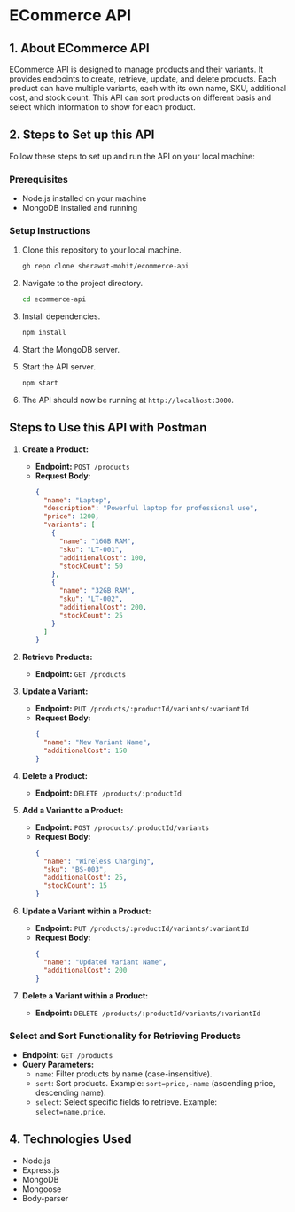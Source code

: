 # ECommerce API

## 1. About ECommerce API

ECommerce API is designed to manage products and their variants. It provides endpoints to create, retrieve, update, and delete products. Each product can have multiple variants, each with its own name, SKU, additional cost, and stock count. This API can sort products on different basis and select which information to show for each product.

## 2. Steps to Set up this API
Follow these steps to set up and run the API on your local machine:

### Prerequisites
- Node.js installed on your machine
- MongoDB installed and running


### Setup Instructions
1. Clone this repository to your local machine.

   ```bash
   gh repo clone sherawat-mohit/ecommerce-api
   ```

2. Navigate to the project directory.

   ```bash
   cd ecommerce-api
   ```

3. Install dependencies.

   ```bash
   npm install
   ```

4. Start the MongoDB server.

5. Start the API server.
   ```bash
   npm start
   ```

6. The API should now be running at `http://localhost:3000`.


## Steps to Use this API with Postman

1. **Create a Product:**
   - **Endpoint:** `POST /products`
   - **Request Body:**
     ```json
     {
       "name": "Laptop",
       "description": "Powerful laptop for professional use",
       "price": 1200,
       "variants": [
         {
           "name": "16GB RAM",
           "sku": "LT-001",
           "additionalCost": 100,
           "stockCount": 50
         },
         {
           "name": "32GB RAM",
           "sku": "LT-002",
           "additionalCost": 200,
           "stockCount": 25
         }
       ]
     }
     ```

2. **Retrieve Products:**
   - **Endpoint:** `GET /products`

3. **Update a Variant:**
   - **Endpoint:** `PUT /products/:productId/variants/:variantId`
   - **Request Body:**
     ```json
     {
       "name": "New Variant Name",
       "additionalCost": 150
     }
     ```

4. **Delete a Product:**
   - **Endpoint:** `DELETE /products/:productId`

5. **Add a Variant to a Product:**
   - **Endpoint:** `POST /products/:productId/variants`
   - **Request Body:**
     ```json
     {
       "name": "Wireless Charging",
       "sku": "BS-003",
       "additionalCost": 25,
       "stockCount": 15
     }
     ```

6. **Update a Variant within a Product:**
   - **Endpoint:** `PUT /products/:productId/variants/:variantId`
   - **Request Body:**
     ```json
     {
       "name": "Updated Variant Name",
       "additionalCost": 200
     }
     ```

7. **Delete a Variant within a Product:**
   - **Endpoint:** `DELETE /products/:productId/variants/:variantId`



### Select and Sort Functionality for Retrieving Products

- **Endpoint:** `GET /products`
- **Query Parameters:**
  - `name`: Filter products by name (case-insensitive).
  - `sort`: Sort products. Example: `sort=price,-name` (ascending price, descending name).
  - `select`: Select specific fields to retrieve. Example: `select=name,price`.


## 4. Technologies Used

- Node.js
- Express.js
- MongoDB
- Mongoose
- Body-parser
